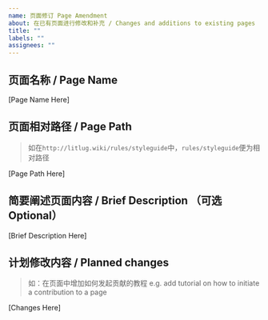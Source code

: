```yaml
---
name: 页面修订 Page Amendment
about: 在已有页面进行修改和补充 / Changes and additions to existing pages
title: ""
labels: ""
assignees: ""
---
```


## 页面名称 / Page Name

[Page Name Here]

## 页面相对路径 / Page Path

> 如在`http://litlug.wiki/rules/styleguide`中，`rules/styleguide`便为相对路径

[Page Path Here]

## 简要阐述页面内容 / Brief Description （可选 Optional）

[Brief Description Here]

## 计划修改内容 / Planned changes

> 如：在页面中增加如何发起贡献的教程
> e.g. add tutorial on how to initiate a contribution to a page

[Changes Here]

